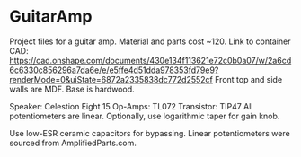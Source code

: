 # GuitarAmp
Project files for a guitar amp. Material and parts cost ~120.
Link to container CAD: https://cad.onshape.com/documents/430e134f113621e72c0b0a07/w/2a6cd6c6330c856296a7da6e/e/e5ffe4d51dda978353fd79e9?renderMode=0&uiState=6872a2335838dc772d2552cf
Front top and side walls are MDF. Base is hardwood.

Speaker: Celestion Eight 15
Op-Amps: TL072
Transistor: TIP47
All potentiometers are linear. Optionally, use logarithmic taper for gain knob.

Use low-ESR ceramic capacitors for bypassing. Linear potentiometers were sourced from AmplifiedParts.com.
